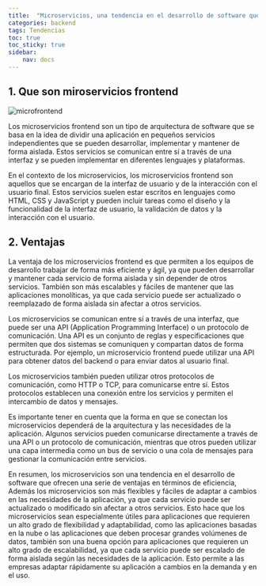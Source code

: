 ```yaml
---
title:  "Microservicios, una tendencia en el desarrollo de software que ofrece flexibilidad y escalabilidad"
categories: backend 
tags: Tendencias
toc: true
toc_sticky: true
sidebar:
    nav: docs
---
```


## 1. Que son miroservicios frontend

![microfrontend](https://miro.medium.com/max/800/1*ijmxlSqQxul1IVCA-jEOjg.png)

Los microservicios frontend son un tipo de arquitectura de software que se basa en la idea de dividir una aplicación en pequeños servicios independientes que se pueden desarrollar, implementar y mantener de forma aislada. Estos servicios se comunican entre sí a través de una interfaz y se pueden implementar en diferentes lenguajes y plataformas.

En el contexto de los microservicios, los microservicios frontend son aquellos que se encargan de la interfaz de usuario y de la interacción con el usuario final. Estos servicios suelen estar escritos en lenguajes como HTML, CSS y JavaScript y pueden incluir tareas como el diseño y la funcionalidad de la interfaz de usuario, la validación de datos y la interacción con el usuario.

## 2. Ventajas

La ventaja de los microservicios frontend es que permiten a los equipos de desarrollo trabajar de forma más eficiente y ágil, ya que pueden desarrollar y mantener cada servicio de forma aislada y sin depender de otros servicios. También son más escalables y fáciles de mantener que las aplicaciones monolíticas, ya que cada servicio puede ser actualizado o reemplazado de forma aislada sin afectar a otros servicios.

Los microservicios se comunican entre sí a través de una interfaz, que puede ser una API (Application Programming Interface) o un protocolo de comunicación. Una API es un conjunto de reglas y especificaciones que permiten que dos sistemas se comuniquen y compartan datos de forma estructurada. Por ejemplo, un microservicio frontend puede utilizar una API para obtener datos del backend o para enviar datos al usuario final.

Los microservicios también pueden utilizar otros protocolos de comunicación, como HTTP o TCP, para comunicarse entre sí. Estos protocolos establecen una conexión entre los servicios y permiten el intercambio de datos y mensajes.

Es importante tener en cuenta que la forma en que se conectan los microservicios dependerá de la arquitectura y las necesidades de la aplicación. Algunos servicios pueden comunicarse directamente a través de una API o un protocolo de comunicación, mientras que otros pueden utilizar una capa intermedia como un bus de servicio o una cola de mensajes para gestionar la comunicación entre servicios.

En resumen, los microservicios son una tendencia en el desarrollo de software que ofrecen una serie de ventajas en términos de eficiencia, Además los microservicios son más flexibles y fáciles de adaptar a cambios en las necesidades de la aplicación, ya que cada servicio puede ser actualizado o modificado sin afectar a otros servicios. Esto hace que los microservicios sean 
especialmente útiles para aplicaciones que requieren un alto grado de flexibilidad y adaptabilidad, como las aplicaciones basadas en la nube o las aplicaciones que deben procesar grandes volúmenes de datos, también son una buena opción para aplicaciones que requieren un alto grado de escalabilidad, ya que cada servicio puede ser escalado de forma aislada según las necesidades de la aplicación. Esto permite a las empresas adaptar rápidamente su aplicación a cambios en la demanda y en el uso.